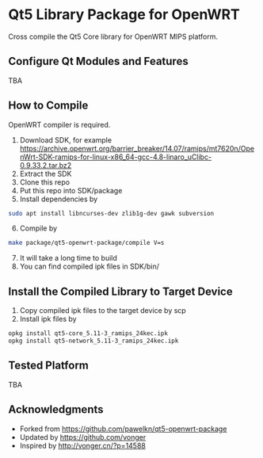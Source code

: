 # Qt5 Library Package for OpenWRT

Cross compile the Qt5 Core library for OpenWRT MIPS platform.

## Configure Qt Modules and Features

TBA

## How to Compile

OpenWRT compiler is required.

1. Download SDK, for example https://archive.openwrt.org/barrier_breaker/14.07/ramips/mt7620n/OpenWrt-SDK-ramips-for-linux-x86_64-gcc-4.8-linaro_uClibc-0.9.33.2.tar.bz2  
2. Extract the SDK  
3. Clone this repo  
4. Put this repo into SDK/package  
5. Install dependencies by  

```bash
sudo apt install libncurses-dev zlib1g-dev gawk subversion
```

6. Compile by  

```bash
make package/qt5-openwrt-package/compile V=s  
```

7. It will take a long time to build  
8. You can find compiled ipk files in SDK/bin/  

## Install the Compiled Library to Target Device

1. Copy compiled ipk files to the target device by scp  
2. Install ipk files by  

```bash
opkg install qt5-core_5.11-3_ramips_24kec.ipk
opkg install qt5-network_5.11-3_ramips_24kec.ipk

```

## Tested Platform

TBA

## Acknowledgments

* Forked from https://github.com/pawelkn/qt5-openwrt-package  
* Updated by https://github.com/vonger  
* Inspired by http://vonger.cn/?p=14588  

